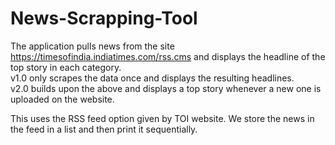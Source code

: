 # News-Scrapping-Tool
The application pulls news from the site https://timesofindia.indiatimes.com/rss.cms and displays the headline of the top story in each category.\
v1.0 only scrapes the data once and displays the resulting headlines.\
v2.0 builds upon the above and displays a top story whenever a new one is uploaded on the website.

This  uses the RSS feed option given by TOI website.
We store the news in the feed in a list and then print it sequentially.
